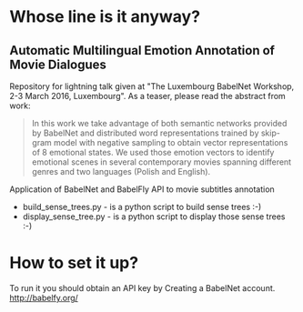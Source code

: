 # Whose line is it anyway?
## Automatic Multilingual Emotion Annotation of Movie Dialogues

Repository for lightning talk given at "The Luxembourg BabelNet Workshop, 2-3 March 2016, Luxembourg".
As a teaser, please read the abstract from work:

> In this work we take advantage of both semantic networks provided by BabelNet  and distributed word representations trained by skip-gram model with negative sampling to obtain vector representations of 8 emotional states. We used those emotion vectors to identify emotional scenes in several contemporary movies spanning different genres and two languages (Polish and English).

Application of BabelNet and BabelFly API to movie subtitles annotation

* build_sense_trees.py  - is a python script to build sense trees :-)
* display_sense_tree.py - is a python script to display those sense trees :-)
 
# How to set it up?
To run it you should obtain an API key by Creating a BabelNet account. 
http://babelfy.org/
